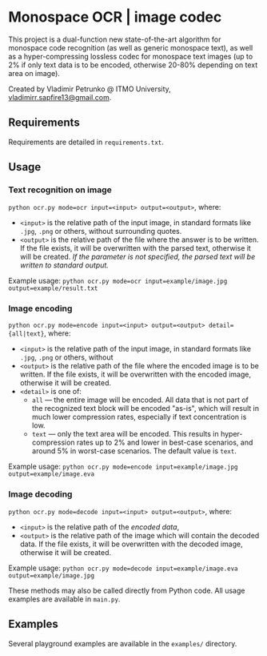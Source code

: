 # Monospace OCR | image codec
This project is a dual-function new state-of-the-art algorithm for monospace code recognition (as well as generic monospace text), as well as a hyper-compressing lossless codec for monospace text images (up to 2% if only text data is to be encoded, otherwise 20-80% depending on text area on image).

Created by Vladimir Petrunko @ ITMO University, vladimirr.sapfire13@gmail.com.

## Requirements

Requirements are detailed in `requirements.txt`.

## Usage

### Text recognition on image
`python ocr.py mode=ocr input=<input> output=<output>`, where:
* `<input>` is the relative path of the input image, in standard formats like `.jpg`, `.png` or others,
without surrounding quotes.
* `<output>` is the relative path of the file where the answer is to be written. If the file exists, it will be overwritten with the parsed text, otherwise it will be created. _If the parameter is not specified, the parsed text will be written to standard output._

Example usage: `python ocr.py mode=ocr input=example/image.jpg output=example/result.txt`

### Image encoding
`python ocr.py mode=encode input=<input> output=<output> detail={all|text}`, where:
* `<input>` is the relative path of the input image, in standard formats like `.jpg`, `.png` or others, without
* `<output>` is the relative path of the file where the encoded image is to be written. If the file exists, it will be overwritten with the encoded image, otherwise it will be created.
* `<detail>` is one of:
  * `all` — the entire image will be encoded. All data that is not part of the recognized text block will be encoded "as-is", which will result in much lower compression rates, especially if text concentration is low.
  * `text` — only the text area will be encoded. This results in hyper-compression rates up to 2% and lower in best-case scenarios, and around 5% in worst-case scenarios.
  The default value is `text`.

Example usage: `python ocr.py mode=encode input=example/image.jpg output=example/image.eva`

### Image decoding
`python ocr.py mode=decode input=<input> output=<output>`, where:
* `<input>` is the relative path of the _encoded data_,
* `<output>` is the relative path of the image which will contain the decoded data. If the file exists, it will be overwritten with the decoded image, otherwise it will be created.

Example usage: `python ocr.py mode=decode input=example/image.eva output=example/image.jpg`

These methods may also be called directly from Python code. All usage examples are available in `main.py`.

## Examples
Several playground examples are available in the `examples/` directory.